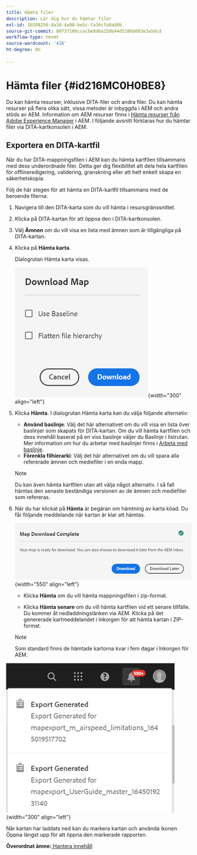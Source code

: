 ```yaml
---
title: Hämta filer
description: Lär dig hur du hämtar filer
exl-id: 3b588256-da30-4a98-be5c-fa36cfa8a80b
source-git-commit: 8073716bccacbe8d6a158b44d5106b083e3a5dcd
workflow-type: tm+mt
source-wordcount: '416'
ht-degree: 0%

---
```


# Hämta filer {#id216MC0H0BE8}

Du kan hämta resurser, inklusive DITA-filer och andra filer. Du kan hämta resurser på flera olika sätt, vissa metoder är inbyggda i AEM och andra stöds av AEM. Information om AEM resurser finns i [Hämta resurser från Adobe Experience Manager](https://experienceleague.adobe.com/docs/experience-manager-cloud-service/assets/manage/download-assets-from-aem.html) i AEM. I följande avsnitt förklaras hur du hämtar filer via DITA-kartkonsolen i AEM.

## Exportera en DITA-kartfil

När du har DITA-mappningsfilen i AEM kan du hämta kartfilen tillsammans med dess underordnade filer. Detta ger dig flexibilitet att dela hela kartfilen för offlineredigering, validering, granskning eller att helt enkelt skapa en säkerhetskopia.

Följ de här stegen för att hämta en DITA-kartfil tillsammans med de beroende filerna:

1. Navigera till den DITA-karta som du vill hämta i resursgränssnittet.

1. Klicka på DITA-kartan för att öppna den i DITA-kartkonsolen.

1. Välj **Ämnen** om du vill visa en lista med ämnen som är tillgängliga på DITA-kartan.

1. Klicka på **Hämta karta**.

   Dialogrutan Hämta karta visas.

   ![](images/download-map.png){width="300" align="left"}

1. Klicka **Hämta**. I dialogrutan Hämta karta kan du välja följande alternativ:

   - **Använd baslinje**: Välj det här alternativet om du vill visa en lista över baslinjer som skapats för DITA-kartan. Om du vill hämta kartfilen och dess innehåll baserat på en viss baslinje väljer du Baslinje i listrutan. Mer information om hur du arbetar med baslinjer finns i [Arbeta med baslinje](generate-output-use-baseline-for-publishing.md#).
   - **Förenkla filhierarki**: Välj det här alternativet om du vill spara alla refererade ämnen och mediefiler i en enda mapp.

   >[!NOTE]
   >
   > Du kan även hämta kartfilen utan att välja något alternativ. I så fall hämtas den senaste beständiga versionen av de ämnen och mediefiler som refereras.

1. När du har klickat på **Hämta** är begäran om hämtning av karta köad. Du får följande meddelande när kartan är klar att hämtas.

   ![](images/download-map-prompt.png){width="550" align="left"}

   - Klicka **Hämta** om du vill hämta mappningsfilen i zip-format.

   - Klicka **Hämta senare** om du vill hämta kartfilen vid ett senare tillfälle. Du kommer åt nedladdningslänken via AEM. Klicka på det genererade kartmeddelandet i Inkorgen för att hämta kartan i ZIP-format.
   >[!NOTE]
   >
   > Som standard finns de hämtade kartorna kvar i fem dagar i Inkorgen för AEM.

![](images/download-map-inbox.png){width="300" align="left"}

När kartan har laddats ned kan du markera kartan och använda ikonen Öppna längst upp för att öppna den markerade rapporten.

**Överordnat ämne:**[ Hantera innehåll](authoring.md)
